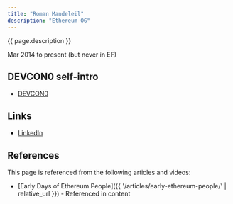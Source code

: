 ```yaml
---
title: "Roman Mandeleil"
description: "Ethereum OG"
---
```


{{ page.description }}

Mar 2014 to present (but never in EF)

## DEVCON0 self-intro
- [DEVCON0](https://youtu.be/_BvvUlKDqp0?t=16m28s)

## Links
- [LinkedIn](https://www.linkedin.com/in/romanmandeleil/)

## References

This page is referenced from the following articles and videos:

- [Early Days of Ethereum People]({{ '/articles/early-ethereum-people/' | relative_url }}) - Referenced in content
